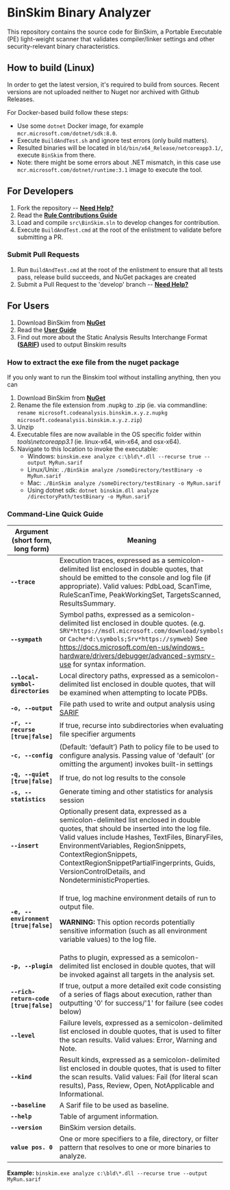 ﻿# BinSkim Binary Analyzer

This repository contains the source code for BinSkim, a Portable Executable (PE) light-weight scanner that validates compiler/linker settings and other security-relevant binary characteristics.

## How to build (Linux)

In order to get the latest version, it's required to build from sources. Recent versions are not uploaded neither to Nuget nor archived with Github Releases. 

For Docker-based build follow these steps:

- Use some `dotnet` Docker image, for example `mcr.microsoft.com/dotnet/sdk:8.0`.
- Execute `BuildAndTest.sh` and ignore test errors (only build matters).
- Resulted binaries will be located in `bld/bin/x64_Release/netcoreapp3.1/`, execute `BinSkim` from there.
- Note: there might be some errors about .NET mismatch, in this case use `mcr.microsoft.com/dotnet/runtime:3.1` image to execute the tool.

## For Developers

1. Fork the repository -- **[Need Help?](https://help.github.com/articles/fork-a-repo/)**
2. Read the **[Rule Contributions Guide](./docs/RuleContributions.md)**
3. Load and compile `src\BinSkim.sln` to develop changes for contribution.
4. Execute `BuildAndTest.cmd` at the root of the enlistment to validate before submitting a PR.

### Submit Pull Requests

1. Run `BuildAndTest.cmd` at the root of the enlistment to ensure that all tests pass, release build succeeds, and NuGet packages are created
2. Submit a Pull Request to the 'develop' branch -- **[Need Help?](https://help.github.com/articles/about-pull-requests/)**

## For Users

1. Download BinSkim from **[NuGet](https://www.nuget.org/packages/Microsoft.CodeAnalysis.BinSkim/)**
2. Read the **[User Guide](./docs/UserGuide.md)**
3. Find out more about the Static Analysis Results Interchange Format **([SARIF](https://github.com/sarif-standard/sarif-spec/))** used to output Binskim results

### How to extract the exe file from the nuget package

If you only want to run the Binskim tool without installing anything, then you can

1. Download BinSkim from **[NuGet](https://www.nuget.org/packages/Microsoft.CodeAnalysis.BinSkim/)**
2. Rename the file extension from .nupkg to .zip (ie. via commandline: `rename microsoft.codeanalysis.binskim.x.y.z.nupkg microsoft.codeanalysis.binskim.x.y.z.zip`)
3. Unzip
4. Executable files are now available in the OS specific folder within _tools\netcoreapp3.1_ (ie. linux-x64, win-x64, and osx-x64).
5. Navigate to this location to invoke the executable:
    - Windows: `binskim.exe analyze c:\bld\*.dll --recurse true --output MyRun.sarif`
    - Linux/Unix: `./BinSkim analyze /someDirectory/testBinary -o MyRun.sarif`
    - Mac: `./BinSkim analyze /someDirectory/testBinary -o MyRun.sarif`
    - Using dotnet sdk: `dotnet binskim.dll analyze /directoryPath/testBinary -o MyRun.sarif`

### Command-Line Quick Guide

| Argument (short form, long form) | Meaning |
| -------------------------------- | ------- |
| **`--trace`** | Execution traces, expressed as a semicolon-delimited list enclosed in double quotes, that should be emitted to the console and log file (if appropriate). Valid values: PdbLoad, ScanTime, RuleScanTime, PeakWorkingSet, TargetsScanned, ResultsSummary. |
| **`--sympath`** | Symbol paths, expressed as a semicolon-delimited list enclosed in double quotes. (e.g. `SRV*https://msdl.microsoft.com/download/symbols` or `Cache*d:\symbols;Srv*https://symweb`) See https://docs.microsoft.com/en-us/windows-hardware/drivers/debugger/advanced-symsrv-use for syntax information. |
| **`--local-symbol-directories`** | Local directory paths, expressed as a semicolon-delimited list enclosed in double quotes, that will be examined when attempting to locate PDBs. |
| **`-o, --output`** | File path used to write and output analysis using [SARIF](https://github.com/Microsoft/sarif-sdk) |
| **`-r, --recurse [true\|false]`** | If true, recurse into subdirectories when evaluating file specifier arguments |
| **`-c, --config`** | (Default: ‘default’) Path to policy file to be used to configure analysis. Passing value of 'default' (or omitting the argument) invokes built-in settings |
| **`-q, --quiet [true\|false]`** | If true, do not log results to the console |
| **`-s, --statistics`** | Generate timing and other statistics for analysis session |
| **`--insert`** | Optionally present data, expressed as a semicolon-delimited list enclosed in double quotes, that should be inserted into the log file. Valid values include Hashes, TextFiles, BinaryFiles, EnvironmentVariables, RegionSnippets, ContextRegionSnippets, ContextRegionSnippetPartialFingerprints, Guids, VersionControlDetails, and NondeterministicProperties. |
| **`-e, --environment [true\|false]`** | <p>If true, log machine environment details of run to output file.</p><p>**WARNING:** This option records potentially sensitive information (such as all environment variable values) to the log file.</p> |
| **`-p, --plugin`** | Paths to plugin, expressed as a semicolon-delimited list enclosed in double quotes, that will be invoked against all targets in the analysis set. |
| **`--rich-return-code [true\|false]`** | If true, output a more detailed exit code consisting of a series of flags about execution, rather than outputting '0' for success/'1' for failure (see codes below) |
| **`--level`** | Failure levels, expressed as a semicolon-delimited list enclosed in double quotes, that is used to filter the scan results. Valid values: Error, Warning and Note. |
| **`--kind`** | Result kinds, expressed as a semicolon-delimited list enclosed in double quotes, that is used to filter the scan results. Valid values: Fail (for literal scan results), Pass, Review, Open, NotApplicable and Informational. |
| **`--baseline`** | A Sarif file to be used as baseline. |
| **`--help`** | Table of argument information. |
| **`--version`** | BinSkim version details. |
| **`value pos. 0`** | One or more specifiers to a file, directory, or filter pattern that resolves to one or more binaries to analyze. |

**Example:** `binskim.exe analyze c:\bld\*.dll --recurse true --output MyRun.sarif`
